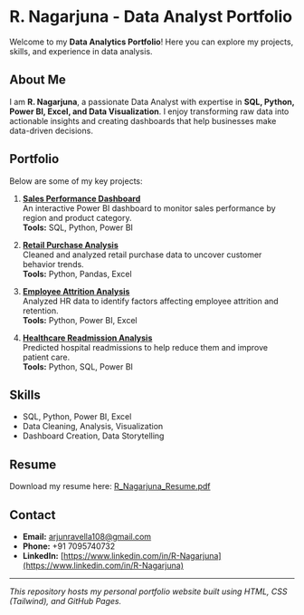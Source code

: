 
# R. Nagarjuna - Data Analyst Portfolio

Welcome to my **Data Analytics Portfolio**! Here you can explore my projects, skills, and experience in data analysis.

## About Me
I am **R. Nagarjuna**, a passionate Data Analyst with expertise in **SQL, Python, Power BI, Excel, and Data Visualization**. I enjoy transforming raw data into actionable insights and creating dashboards that help businesses make data-driven decisions.

## Portfolio
Below are some of my key projects:

1. **[Sales Performance Dashboard](https://github.com/RAVELLANAGARJUNA/Sales_Dashboard)**  
   An interactive Power BI dashboard to monitor sales performance by region and product category.  
   **Tools:** SQL, Python, Power BI  

2. **[Retail Purchase Analysis](https://github.com/RAVELLANAGARJUNA/Retail_Purchase_Analysis)**  
   Cleaned and analyzed retail purchase data to uncover customer behavior trends.  
   **Tools:** Python, Pandas, Excel  

3. **[Employee Attrition Analysis](https://github.com/RAVELLANAGARJUNA/Employee_Attrition_Analysis)**  
   Analyzed HR data to identify factors affecting employee attrition and retention.  
   **Tools:** Python, Power BI, Excel  

4. **[Healthcare Readmission Analysis](https://github.com/RAVELLANAGARJUNA/Healthcare_Readmission_Analysis)**  
   Predicted hospital readmissions to help reduce them and improve patient care.  
   **Tools:** Python, SQL, Power BI  

## Skills
- SQL, Python, Power BI, Excel  
- Data Cleaning, Analysis, Visualization  
- Dashboard Creation, Data Storytelling  

## Resume
Download my resume here: [R_Nagarjuna_Resume.pdf](R_Nagarjuna_Resume.pdf)

## Contact
- **Email:** arjunravella108@gmail.com  
- **Phone:** +91 7095740732  
- **LinkedIn:** [https://www.linkedin.com/in/R-Nagarjuna](https://www.linkedin.com/in/R-Nagarjuna)

---

*This repository hosts my personal portfolio website built using HTML, CSS (Tailwind), and GitHub Pages.*

